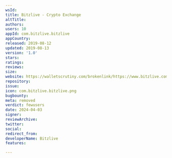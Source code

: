 ```yaml
---
wsId: 
title: Bitzlive - Crypto Exchange
altTitle: 
authors: 
users: 10
appId: com.bitzlive.bitzlive
appCountry: 
released: 2019-08-12
updated: 2019-08-13
version: '1.0'
stars: 
ratings: 
reviews: 
size: 
website: https://walletscrutiny.com/brokenlink/https://www.bitzlive.com:80/
repository: 
issue: 
icon: com.bitzlive.bitzlive.png
bugbounty: 
meta: removed
verdict: fewusers
date: 2024-04-03
signer: 
reviewArchive: 
twitter: 
social: 
redirect_from: 
developerName: Bitzlive
features: 

---
```


